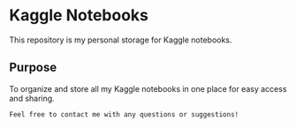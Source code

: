 # Kaggle Notebooks

This repository is my personal storage for Kaggle notebooks.

## Purpose

To organize and store all my Kaggle notebooks in one place for easy access and sharing.

<!--
## Notebooks

- [Notebook 1](link-to-notebook-1): Description of notebook 1
- [Notebook 2](link-to-notebook-2): Description of notebook 2
- [Notebook 3](link-to-notebook-3): Description of notebook 3
-->

```Feel free to contact me with any questions or suggestions!```
